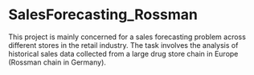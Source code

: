 # SalesForecasting_Rossman
This project is mainly concerned for a sales forecasting problem across different stores in the retail industry. The task involves the analysis of historical sales data collected from a large drug store chain in Europe (Rossman chain in Germany).
